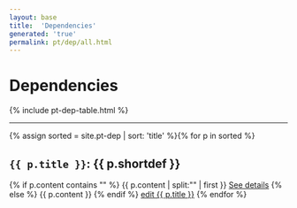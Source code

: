 ```yaml
---
layout: base
title:  'Dependencies'
generated: 'true'
permalink: pt/dep/all.html
---
```


# Dependencies

{% include pt-dep-table.html %}

----------

{% assign sorted = site.pt-dep | sort: 'title' %}{% for p in sorted %}
<a id="al-pt-dep/{{ p.title }}" class="al-dest"/>
<h2><code>{{ p.title }}</code>: {{ p.shortdef }}</h2>
{% if p.content contains "<!--details-->" %}    
{{ p.content | split:"<!--details-->" | first }}
<a href="{{ p.title }}" class="al-doc">See details</a>
{% else %}
{{ p.content }}
{% endif %}
<a href="{{ site.git_edit }}/{% if p.collection %}{{ p.relative_path }}{% else %}{{ p.path }}{% endif %}" target="#">edit {{ p.title }}</a>
{% endfor %}
